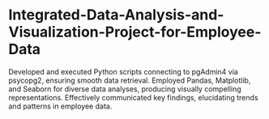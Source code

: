 # Integrated-Data-Analysis-and-Visualization-Project-for-Employee-Data
Developed and executed Python scripts connecting to pgAdmin4 via psycopg2, ensuring smooth data retrieval. Employed Pandas, Matplotlib, and Seaborn for diverse data analyses, producing visually compelling representations. Effectively communicated key findings, elucidating trends and patterns in employee data.
